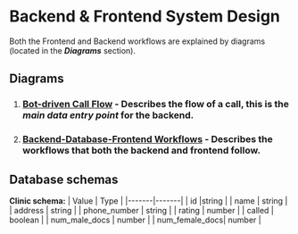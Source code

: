 # Backend & Frontend System Design

Both the Frontend and Backend workflows are explained by diagrams (located in the ***Diagrams*** section).

## Diagrams

1. ### [Bot-driven Call Flow](https://app.eraser.io/workspace/1yvzNivbO1RsB2ufyMGl) - Describes the flow of a call, this is the *main data entry point* for the backend.

2. ### [Backend-Database-Frontend Workflows](https://app.eraser.io/workspace/jmjNomYZkKgB5nVZqnK8?origin=share) - Describes the workflows that both the backend and frontend follow.

## Database schemas

****Clinic schema:****
| Value | Type |
|-------|-------|
| id |string  |
| name | string |
| address | string |
| phone_number | string |
| rating | number |
| called | boolean |
| num_male_docs | number |
| num_female_docs| number |